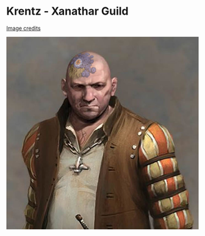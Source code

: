# Krentz - Xanathar Guild

[Image credits](http://kingsway-role-playing-group.wikia.com/wiki/Krentz)

![Krentz - Xanathar Guild](../images/Krentz-Xanathar-Guild.jpg)
